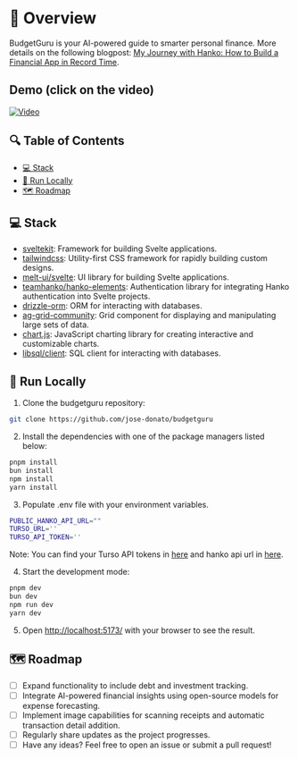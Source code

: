 # 📌 Overview

BudgetGuru is your AI-powered guide to smarter personal finance. More details on the following blogpost: [My Journey with Hanko: How to Build a Financial App in Record Time](https://dev.to/josedonato/).

## Demo (click on the video)

[![Video](https://img.youtube.com/vi/Xs9-IvLBrh4/0.jpg)](https://www.youtube.com/watch?v=Xs9-IvLBrh4)

## 🔍 Table of Contents

* [💻 Stack](#stack)
* [🚀 Run Locally](#run-locally)
* [🗺️ Roadmap](#roadmap)

## 💻 Stack

- [sveltekit](https://kit.svelte.dev/): Framework for building Svelte applications.
- [tailwindcss](https://tailwindcss.com/): Utility-first CSS framework for rapidly building custom designs.
- [melt-ui/svelte](https://github.com/melt-ui/svelte): UI library for building Svelte applications.
- [teamhanko/hanko-elements](https://github.com/teamhanko/hanko-elements): Authentication library for integrating Hanko authentication into Svelte projects.
- [drizzle-orm](https://orm.drizzle.team/): ORM for interacting with databases.
- [ag-grid-community](https://www.ag-grid.com/): Grid component for displaying and manipulating large sets of data.
- [chart.js](https://www.chartjs.org/): JavaScript charting library for creating interactive and customizable charts.
- [libsql/client](https://github.com/libsql/client): SQL client for interacting with databases.

## 🚀 Run Locally
1. Clone the budgetguru repository:
```sh
git clone https://github.com/jose-donato/budgetguru
```
2. Install the dependencies with one of the package managers listed below:
```bash
pnpm install
bun install
npm install
yarn install
```
3. Populate .env file with your environment variables.
```bash
PUBLIC_HANKO_API_URL=""
TURSO_URL=''
TURSO_API_TOKEN=''
``` 
Note: You can find your Turso API tokens in [here](https://turso.tech/) and hanko api url in [here](https://hanko.io/).

4. Start the development mode:
```bash
pnpm dev
bun dev
npm run dev
yarn dev
```

5. Open [http://localhost:5173/](http://localhost:5173/) with your browser to see the result.

## 🗺️ Roadmap
- [ ] Expand functionality to include debt and investment tracking.
- [ ] Integrate AI-powered financial insights using open-source models for expense forecasting.
- [ ] Implement image capabilities for scanning receipts and automatic transaction detail addition.
- [ ] Regularly share updates as the project progresses.
- [ ] Have any ideas? Feel free to open an issue or submit a pull request!

